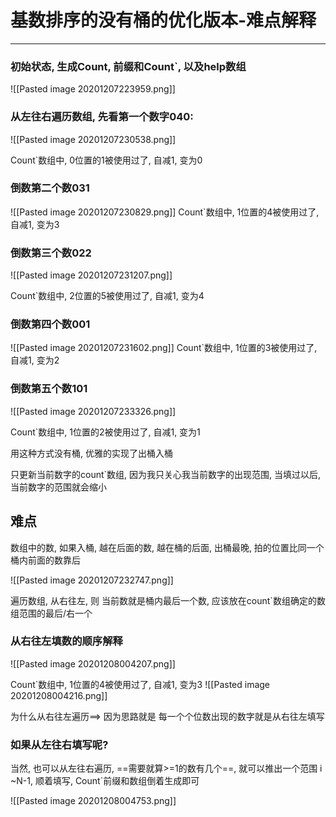 # 基数排序的没有桶的优化版本-难点解释

---

### 初始状态, 生成Count, 前缀和Count\`, 以及help数组

![[Pasted image 20201207223959.png]]


### 从左往右遍历数组, 先看第一个数字040:

![[Pasted image 20201207230538.png]]

Count\`数组中, 0位置的1被使用过了, 自减1, 变为0


### 倒数第二个数031
![[Pasted image 20201207230829.png]]
Count\`数组中, 1位置的4被使用过了, 自减1, 变为3

### 倒数第三个数022

![[Pasted image 20201207231207.png]]

Count\`数组中, 2位置的5被使用过了, 自减1, 变为4

### 倒数第四个数001

![[Pasted image 20201207231602.png]]
Count\`数组中, 1位置的3被使用过了, 自减1, 变为2


### 倒数第五个数101

![[Pasted image 20201207233326.png]]

Count\`数组中, 1位置的2被使用过了, 自减1, 变为1


用这种方式没有桶, 优雅的实现了出桶入桶

只更新当前数字的count\`数组, 因为我只关心我当前数字的出现范围, 当填过以后, 当前数字的范围就会缩小


## 难点
数组中的数, 如果入桶, 越在后面的数, 越在桶的后面, 出桶最晚, 拍的位置比同一个桶内前面的数靠后

![[Pasted image 20201207232747.png]]

遍历数组, 从右往左, 则 当前数就是桶内最后一个数, 应该放在count\`数组确定的数组范围的最后/右一个

### 从右往左填数的顺序解释

![[Pasted image 20201208004207.png]]

Count\`数组中, 1位置的4被使用过了, 自减1, 变为3
![[Pasted image 20201208004216.png]]


为什么从右往左遍历==>
因为思路就是 每一个个位数出现的数字就是从右往左填写

### 如果从左往右填写呢?
当然, 也可以从左往右遍历, ==需要就算>=1的数有几个==, 就可以推出一个范围 i ~N-1, 顺着填写, Count\`前缀和数组倒着生成即可

![[Pasted image 20201208004753.png]]




